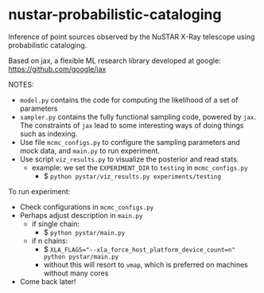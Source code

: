 # nustar-probabilistic-cataloging
Inference of point sources observed by the NuSTAR X-Ray telescope using probabilistic cataloging.

Based on jax, a flexible ML research library developed at google: https://github.com/google/jax

NOTES:
- `model.py` contains the code for computing the likelihood of a set of parameters
- `sampler.py` contains the fully functional sampling code, powered by `jax`. The constraints of `jax` lead to some interesting ways of doing things such as indexing.
- Use file `mcmc_configs.py` to configure the sampling parameters and mock data, and `main.py` to run experiment.
- Use script `viz_results.py` to visualize the posterior and read stats.
    - example: we set the `EXPERIMENT_DIR` to `testing` in `mcmc_configs.py`
        - $ `python pystar/viz_results.py experiments/testing`

To run experiment:
- Check configurations in `mcmc_configs.py`
- Perhaps adjust description in `main.py`
    - if single chain:
        - $ `python pystar/main.py`
    - if n chains:
        - $ `XLA_FLAGS="--xla_force_host_platform_device_count=n" python pystar/main.py`
        - without this will resort to `vmap`, which is preferred on machines without many cores
- Come back later!
